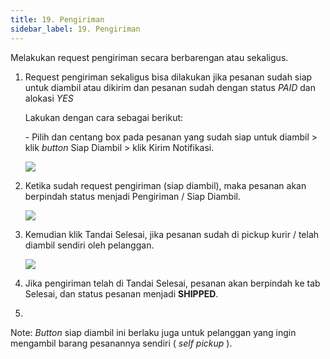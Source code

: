 ```yaml
---
title: 19. Pengiriman
sidebar_label: 19. Pengiriman
---
```

Melakukan request pengiriman secara berbarengan atau sekaligus. 

1. R﻿equest pengiriman sekaligus bisa dilakukan jika pesanan sudah siap untuk diambil atau dikirim dan pesanan sudah dengan status *PAID* dan alokasi *YES*

   L﻿akukan dengan cara sebagai berikut:

   \- P﻿ilih dan centang box pada pesanan yang sudah siap untuk diambil > klik *button* Siap Diambil > klik Kirim Notifikasi. 

   ![](/img/17.-pengiriman.png)
2. K﻿etika sudah request pengiriman (siap diambil), maka pesanan akan berpindah status menjadi Pengiriman / Siap Diambil.

   ![](/img/17.-pengiriman-status-persiapan-pesanan.png)
3. K﻿emudian klik Tandai Selesai, jika pesanan sudah di pickup kurir / telah diambil sendiri oleh pelanggan.

   ![](/img/17.-pengiriman-tandai-selesai.png)
4. J﻿ika pengiriman telah di Tandai Selesai, pesanan akan berpindah ke tab Selesai, dan status pesanan menjadi **SHIPPED**.
5.

N﻿ote: *Button* siap diambil ini berlaku juga untuk pelanggan yang ingin mengambil barang pesanannya sendiri ( *self pickup* ).